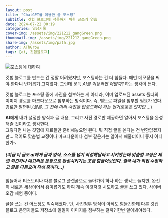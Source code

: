 ```yaml
---
layout: post
title: "ChatGPT를 이용한 글 포스팅"
subtitle: 깃헙 블로그에 적응하기 위한 글쓰기 연습
date: 2024-07-22 00:19
categories: 일상기록
cover-img: /assets/img/221212_gangGreen.png
thumbnail-img: /assets/img/221212_gangGreen.png
share-img: /assets/img/path.jpg
author: AThGrow
tags: [ai, 깃헙블로그]
---
```



![포스팅에 대하여](/assets/img/230909BlueSky.jpg)

깃헙 블로그를 만드는 건 정말 어려웠지만, 포스팅하는 건 더 힘들다. 매번 메모장을 써야 한다니 번거롭기 그지없다. 그런데 문득 *AI를 이용하면 어떨까?* 하는 생각이 든다.

깃헙 블로그는 포스팅 중에 사진을 첨부하는 게 아니라, 이미 업로드된 assets 폴더의 이미지 경로를 마크다운으로 첨부하는 방식이다. 즉, 별도로 파일을 첨부할 필요가 없다. 경로만 알면된.(*물론, 그 전에 미리 사진을 업로드해야 하는 번거로움은 있지만...*.)

**AI**에게 내가 설정한 양식과 글 내용, 그리고 사진 경로만 제공하면 알아서 포스팅을 완성해줄 것이라고 생각한다.  
그렇다면 나는 깃헙에 재료들만 준비해놓으면 된다. 뭐 직접 글을 쓴다는 건 변함없겠지만... 적어도 맞춤법 교정이나 마크다운이나 첨부 같은거는 알아서 해줄터이니 좋지 아니한가~

##### (*지금 이 글도 ai에게 글과 양식, 소스를 넘겨 작성해달라고 시켜봤는데 맞춤법 교정은 제법 되긴하나 매끄러운 문장으로 완성시키기는 조금 힘들어보인다. 결국 내가 직접 수정하고 글을 다듬으며 작성 중이다...*)


힘들어서 티스토리나 다른 블로그 플랫폼으로 돌아가야 하나 하는 생각도 들지만, 완전히 새로운 세상이어서 흥미롭기도 하여 계속 이것저것 시도하고 글을 쓰고 있다. 사이버 오감 체험 중이다.

글을 쓰는 건 어느정도 익숙해졌다. 단, 사진첨부 방식이 아직도 힘들긴한데 다른 깃랩 블로그 운영자들도 저장소에 일일이 이미지를 첨부하는 걸까? 한번 알아봐야겠다.

